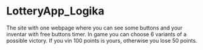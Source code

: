 # LotteryApp_Logika
The site with one webpage where you can see some buttons and your inventar with free buttons timer. In game you can choose 6 variants of a possible victory. If you vin 100 points is yours, otherwise you lose 50 points.
